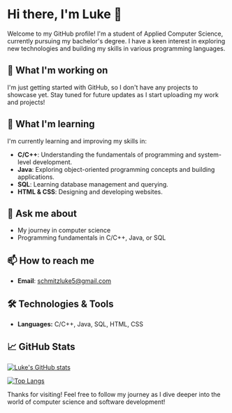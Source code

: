 # Hi there, I'm Luke 👋

Welcome to my GitHub profile! I'm a student of Applied Computer Science, currently pursuing my bachelor's degree. I have a keen interest in exploring new technologies and building my skills in various programming languages.

## 🔭 What I'm working on
I'm just getting started with GitHub, so I don't have any projects to showcase yet. Stay tuned for future updates as I start uploading my work and projects!

## 🌱 What I'm learning
I'm currently learning and improving my skills in:
- **C/C++**: Understanding the fundamentals of programming and system-level development.
- **Java**: Exploring object-oriented programming concepts and building applications.
- **SQL**: Learning database management and querying.
- **HTML & CSS**: Designing and developing websites.

## 💬 Ask me about
- My journey in computer science
- Programming fundamentals in C/C++, Java, or SQL

## 📫 How to reach me
- **Email**: [schmitzluke5@gmail.com](mailto:schmitzluke5@gmail.com)

## 🛠 Technologies & Tools
- **Languages:** C/C++, Java, SQL, HTML, CSS

## 📈 GitHub Stats
[![Luke's GitHub stats](https://github-readme-stats.vercel.app/api?username=crypticbrix&show_icons=true&theme=default)](https://github.com/crypticbrix)

[![Top Langs](https://github-readme-stats.vercel.app/api/top-langs/?username=crypticbrix&layout=compact)](https://github.com/crypticbrix)

Thanks for visiting! Feel free to follow my journey as I dive deeper into the world of computer science and software development!
